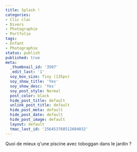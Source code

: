 ```yaml
---
title: Splash !
categories:
- Clic clac
- Divers
- Photographie
- Portfolio
tags:
- Enfant
- Photographie
status: publish
published: true
meta:
  _thumbnail_id: '3507'
  _edit_last: '1'
  soy_box_size: Tiny (135px)
  soy_show_title: 'Yes'
  soy_show_desc: 'Yes'
  soy_post_style: Normal
  post_color: black
  hide_post_title: default
  unlink_post_title: default
  hide_post_meta: default
  hide_post_date: default
  hide_post_image: default
  layout: default
  tmac_last_id: '256453768512684032'
---
```

Quoi de mieux q'une piscine avec toboggan dans le jardin ?
